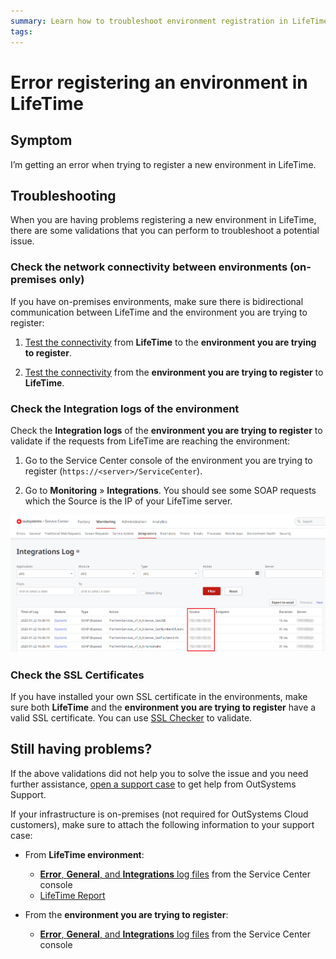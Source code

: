 ```yaml
---
summary: Learn how to troubleshoot environment registration in LifeTime.
tags:
---
```

# Error registering an environment in LifeTime

## Symptom

I’m getting an error when trying to register a new environment in LifeTime.

## Troubleshooting

When you are having problems registering a new environment in LifeTime, there are some validations that you can perform to troubleshoot a potential issue.

### Check the network connectivity between environments (on-premises only)

If you have on-premises environments, make sure there is bidirectional communication between LifeTime and the environment you are trying to register:

1. [Test the connectivity](../test-env-connectivity.md) from **LifeTime** to the **environment you are trying to register**.

1. [Test the connectivity](../test-env-connectivity.md) from the **environment you are trying to register** to **LifeTime**.

### Check the Integration logs of the environment

Check the **Integration logs** of the **environment you are trying to register** to validate if the requests from LifeTime are reaching the environment:

1. Go to the Service Center console of the environment you are trying to register (`https://<server>/ServiceCenter`).

1. Go to **Monitoring** » **Integrations**. You should see some SOAP requests which the Source is the IP of your LifeTime server.

![](images/lifetime-register-env-error-1.png?width=950)

### Check the SSL Certificates

If you have installed your own SSL certificate in the environments, make sure both **LifeTime** and the **environment you are trying to register** have a valid SSL certificate. You can use [SSL Checker](https://www.sslshopper.com/ssl-checker.html) to validate.

## Still having problems?

If the above validations did not help you to solve the issue and you need further assistance, [open a support case](https://www.outsystems.com/SupportPortal/CaseOpen/) to get help from OutSystems Support.

<div class="style-wrap internal_info" if="user.groups['OutSystems']" markdown="1">

If your infrastructure is on-premises (not required for OutSystems Cloud customers), make sure to attach the following information to your support case:

* From **LifeTime environment**:
    * [**Error**, **General**, and **Integrations** log files](../get-logs.md#runtime-logs) from the Service Center console
    * [LifeTime Report](../get-logs.md#lifetime-report)

* From the **environment you are trying to register**:
    * [**Error**, **General**, and **Integrations** log files](../get-logs.md#runtime-logs) from the Service Center console

</div>